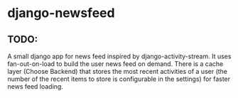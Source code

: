 django-newsfeed
===============

TODO:
--------
A small django app for news feed inspired by django-activity-stream. It uses fan-out-on-load to build the user news feed on demand. There is a cache layer (Choose Backend) that stores the most recent activities of a user (the number of the recent items to store is configurable in the settings) for faster news feed loading.
